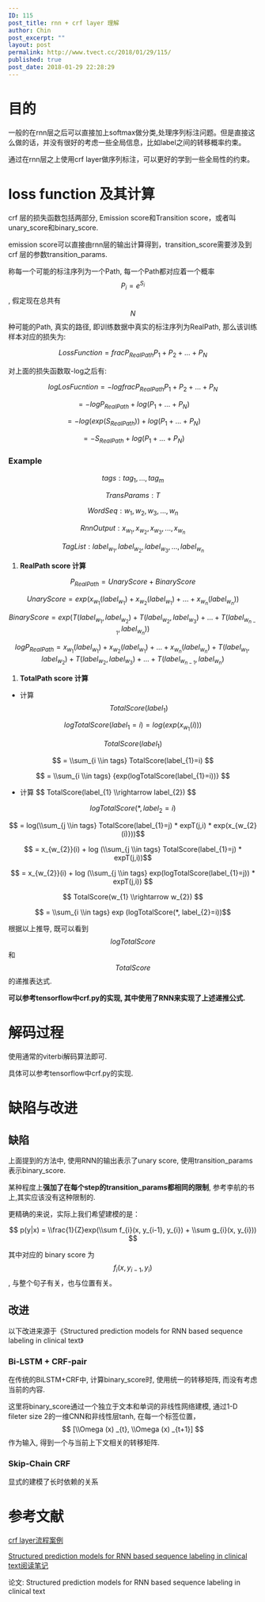 ```yaml
---
ID: 115
post_title: rnn + crf layer 理解
author: Chin
post_excerpt: ""
layout: post
permalink: http://www.tvect.cc/2018/01/29/115/
published: true
post_date: 2018-01-29 22:28:29
---
```

<h1>目的</h1>

一般的在rnn层之后可以直接加上softmax做分类,处理序列标注问题。但是直接这么做的话，并没有很好的考虑一些全局信息，比如label之间的转移概率约束。

通过在rnn层之上使用crf layer做序列标注，可以更好的学到一些全局性的约束。

<h1>loss function 及其计算</h1>

crf 层的损失函数包括两部分, Emission score和Transition score，或者叫unary_score和binary_score.

emission score可以直接由rnn层的输出计算得到，transition_score需要涉及到crf 层的参数transition_params.

称每一个可能的标注序列为一个Path, 每一个Path都对应着一个概率 $$ P_{i} =  e^{S_i}$$, 假定现在总共有 $$N$$ 种可能的Path, 真实的路径, 即训练数据中真实的标注序列为RealPath,  那么该训练样本对应的损失为:

$$ Loss Function = frac{P_{RealPath}}{P_1 + P_2 + … + P_N} $$

对上面的损失函数取-log之后有:

$$logLosFucntion = -logfrac{P_{RealPath}}{P_1 + P_2 + … + P_N}$$

$$ = -logP_{RealPath} + log(P_{1}+...+P_{N})$$

$$ = -log(exp(S_{RealPath})) + log(P_{1}+...+P_{N})$$

$$ = -S_{RealPath} + log(P_{1}+...+P_{N})$$

<h3>Example</h3>

$$ tags: tag_{1}, ..., tag_{m} $$

$$ TransParams: T $$

$$ WordSeq: w_{1}, w_{2}, w_{3}, ..., w_{n} $$

$$ RnnOutput: x_{w_{1}}, x_{w_{2}}, x_{w_{3}}, ..., x_{w_{n}} $$

$$ TagList: label_{w_{1}}, label_{w_{2}}, label_{w_{3}}, ..., label_{w_{n}} $$

<ol>
<li><strong>RealPath score 计算</strong></li>
</ol>

$$ P_{RealPath} = UnaryScore + BinaryScore $$

$$ UnaryScore = exp(x_{w_{1}}(label_{w_{1}}) + x_{w_{2}}(label_{w_{1}}) + ... + x_{w_{n}}(label_{w_{n}})) $$

$$ BinaryScore = exp(T(label_{w_{1}}, label_{w_{2}}) + T(label_{w_{2}}, label_{w_{3}}) + ... + T(label_{w_{n-1}}, label_{w_{n}})) $$

$$ logP_{RealPath} = x_{w_{1}}(label_{w_{1}}) + x_{w_{2}}(label_{w_{1}}) + ... + x_{w_{n}}(label_{w_{n}}) + T(label_{w_{1}}, label_{w_{2}}) + T(label_{w_{2}}, label_{w_{3}}) + ... + T(label_{w_{n-1}}, label_{w_{n}}) $$

<ol>
<li><strong>TotalPath score 计算</strong></li>
</ol>

- 计算 $$ TotalScore(label_{1}) $$

$$ log TotalScore(label_{1}=i) = log(exp(x_{w_{1}}(i))) $$

$$ TotalScore(label_{1}) $$

$$ = \\sum_{i \\in tags} TotalScore(label_{1}=i) $$

$$ = \\sum_{i \\in tags} {exp(logTotalScore(label_{1}=i))} $$

<ul>
<li>计算 $$ TotalScore(label_{1} \\rightarrow label_{2}) $$</li>
</ul>

$$ logTotalScore(*, label_{2} = i) $$

$$ = log(\\sum_{j \\in tags} TotalScore(label_{1}=j) * expT(j,i) * exp(x_{w_{2}(i)}))$$

$$ = x_{w_{2}}(i) + log (\\sum_{j \\in tags} TotalScore(label_{1}=j) * expT(j,i))$$

$$ = x_{w_{2}}(i) + log (\\sum_{j \\in tags} exp(logTotalScore(label_{1}=j)) * expT(j,i)) $$

$$ TotalScore(w_{1} \\rightarrow w_{2}) $$

$$ = \\sum_{i \\in tags} exp (logTotalScore(*, label_{2}=i))$$

根据以上推导, 既可以看到 $$ logTotalScore $$ 和 $$ TotalScore $$ 的递推表达式.

<strong>可以参考tensorflow中crf.py的实现, 其中使用了RNN来实现了上述递推公式.</strong>

<h1>解码过程</h1>

使用通常的viterbi解码算法即可.

具体可以参考tensorflow中crf.py的实现.

<h1>缺陷与改进</h1>

<h2>缺陷</h2>

上面提到的方法中, 使用RNN的输出表示了unary score, 使用transition_params表示binary_score.

某种程度上<strong>强加了在每个step的transition_params都相同的限制</strong>, 参考李航的书上,其实应该没有这种限制的.

更精确的来说，实际上我们希望建模的是：

$$ p(y|x) = \\frac{1}{Z}exp(\\sum f_{i}(x, y_{i-1}, y_{i}) + \\sum g_{i}(x, y_{i})) $$

其中对应的 binary score 为 $$ f_{i}(x, y_{i-1}, y_{i}) $$, 与整个句子有关，也与位置有关。

<h2>改进</h2>

以下改进来源于《Structured prediction models for RNN based sequence labeling in clinical text》

<h3>Bi-LSTM + CRF-pair</h3>

在传统的BiLSTM+CRF中, 计算binary_score时, 使用统一的转移矩阵, 而没有考虑当前的内容.

这里将binary_score通过一个独立于文本和单词的非线性网络建模, 通过1-D fileter size 2的一维CNN和非线性层tanh, 在每一个标签位置，$$ [\\Omega (x) _{t}, \\Omega (x) _{t+1}] $$作为输入, 得到一个与当前上下文相关的转移矩阵.

<h3>Skip-Chain CRF</h3>

显式的建模了长时依赖的关系

<h1>参考文献</h1>

<a href="https://github.com/createmomo/CRF-Layer-on-the-Top-of-BiLSTM">crf layer流程案例</a>

<a href="https://zhuanlan.zhihu.com/p/27662562">Structured prediction models for RNN based sequence labeling in clinical text阅读笔记</a>

论文: Structured prediction models for RNN based sequence labeling in clinical text